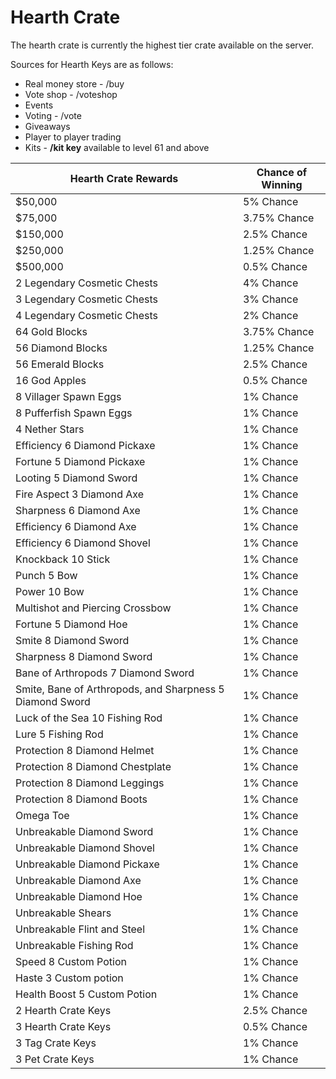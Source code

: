 # Hearth Crate

The hearth crate is currently the highest tier crate available on the server.

Sources for Hearth Keys are as follows:

* Real money store - /buy
* Vote shop - /voteshop
* Events
* Voting - /vote
* Giveaways 
* Player to player trading
* Kits - **/kit key** available to level 61 and above

| Hearth Crate Rewards | Chance of Winning |
| -- | -- |
| $50,000 | 5% Chance
| $75,000 | 3.75% Chance
| $150,000 | 2.5% Chance
| $250,000 | 1.25% Chance
| $500,000 | 0.5% Chance
| 2 Legendary Cosmetic Chests | 4% Chance
| 3 Legendary Cosmetic Chests | 3% Chance
| 4 Legendary Cosmetic Chests | 2% Chance
| 64 Gold Blocks | 3.75% Chance
| 56 Diamond Blocks | 1.25% Chance
| 56 Emerald Blocks | 2.5% Chance
| 16 God Apples | 0.5% Chance
| 8 Villager Spawn Eggs | 1% Chance
| 8 Pufferfish Spawn Eggs | 1% Chance
| 4 Nether Stars | 1% Chance
| Efficiency 6 Diamond Pickaxe | 1% Chance
| Fortune 5 Diamond Pickaxe | 1% Chance
| Looting 5 Diamond Sword | 1% Chance
| Fire Aspect 3 Diamond Axe | 1% Chance
| Sharpness 6 Diamond Axe | 1% Chance
| Efficiency 6 Diamond Axe | 1% Chance
| Efficiency 6 Diamond Shovel | 1% Chance
| Knockback 10 Stick | 1% Chance
| Punch 5 Bow | 1% Chance
| Power 10 Bow | 1% Chance
| Multishot and Piercing Crossbow | 1% Chance
| Fortune 5 Diamond Hoe | 1% Chance
| Smite 8 Diamond Sword | 1% Chance
| Sharpness 8 Diamond Sword | 1% Chance
| Bane of Arthropods 7 Diamond Sword | 1% Chance
| Smite, Bane of Arthropods, and Sharpness 5 Diamond Sword | 1% Chance
| Luck of the Sea 10 Fishing Rod | 1% Chance
| Lure 5 Fishing Rod | 1% Chance
| Protection 8 Diamond Helmet | 1% Chance
| Protection 8 Diamond Chestplate | 1% Chance
| Protection 8 Diamond Leggings | 1% Chance
| Protection 8 Diamond Boots | 1% Chance
| Omega Toe | 1% Chance
| Unbreakable Diamond Sword | 1% Chance
| Unbreakable Diamond Shovel | 1% Chance
| Unbreakable Diamond Pickaxe | 1% Chance
| Unbreakable Diamond Axe | 1% Chance
| Unbreakable Diamond Hoe | 1% Chance
| Unbreakable Shears | 1% Chance
| Unbreakable Flint and Steel | 1% Chance
| Unbreakable Fishing Rod | 1% Chance
| Speed 8 Custom Potion | 1% Chance
| Haste 3 Custom potion |1% Chance
| Health Boost 5 Custom Potion | 1% Chance
| 2 Hearth Crate Keys | 2.5% Chance
| 3 Hearth Crate Keys | 0.5% Chance
| 3 Tag Crate Keys | 1% Chance
| 3 Pet Crate Keys | 1% Chance
